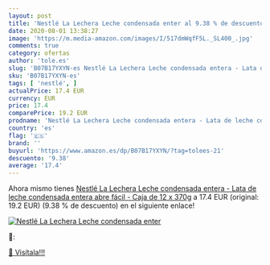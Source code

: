 ```yaml
---
layout: post
title: 'Nestlé La Lechera Leche condensada enter al 9.38 % de descuento'
date: 2020-08-01 13:38:27
image: 'https://m.media-amazon.com/images/I/517dmWqfF5L._SL400_.jpg'
comments: true
category: ofertas
author: 'tole.es'
slug: 'B07B17YXYN-es Nestlé La Lechera Leche condensada entera - Lata de leche...'
sku: 'B07B17YXYN-es'
tags: [ 'nestlé', ]
actualPrice: 17.4 EUR
currency: EUR
price: 17.4
comparePrice: 19.2 EUR
prodname: 'Nestlé La Lechera Leche condensada entera - Lata de leche condensada entera abre fácil - Caja de 12 x 370g'
country: 'es'
flag: '🇪🇸'
brand: ''
buyurl: 'https://www.amazon.es/dp/B07B17YXYN/?tag=tolees-21'
descuento: '9.38'
average: '17.4'
---
```


Ahora mismo tienes [Nestlé La Lechera Leche condensada entera - Lata de leche condensada entera abre fácil - Caja de 12 x 370g](https://www.amazon.es/dp/B07B17YXYN/?tag=tolees-21) a 17.4 EUR (original: 19.2 EUR) (9.38 %  de descuento) en el siguiente enlace!

[![Nestlé La Lechera Leche condensada enter](https://m.media-amazon.com/images/I/517dmWqfF5L._SL400_.jpg)](https://www.amazon.es/dp/B07B17YXYN/?tag=tolees-21)

🔎:


[🛒 Visítala!!!](https://www.amazon.es/dp/B07B17YXYN/?tag=tolees-21)
